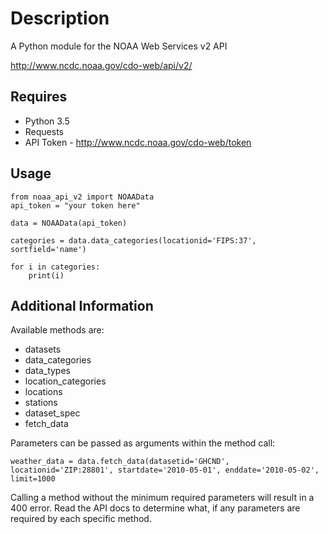 # Description
A Python module for the NOAA Web Services v2 API

http://www.ncdc.noaa.gov/cdo-web/api/v2/

## Requires
* Python 3.5
* Requests
* API Token - http://www.ncdc.noaa.gov/cdo-web/token

## Usage
```
from noaa_api_v2 import NOAAData
api_token = "your token here"

data = NOAAData(api_token)

categories = data.data_categories(locationid='FIPS:37', sortfield='name')

for i in categories:
    print(i)
```
## Additional Information
Available methods are:
* datasets
* data_categories
* data_types
* location_categories
* locations
* stations
* dataset_spec
* fetch_data

Parameters can be passed as arguments within the method call:
```
weather_data = data.fetch_data(datasetid='GHCND', locationid='ZIP:28801', startdate='2010-05-01', enddate='2010-05-02', limit=1000
```
Calling a method without the minimum required parameters will result in a 400 error. Read the API docs to determine what, if any parameters are required by each specific method.